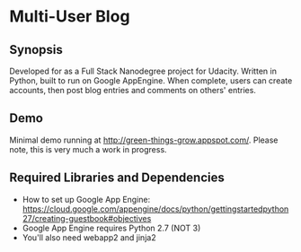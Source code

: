 # Multi-User Blog

## Synopsis

Developed for as a Full Stack Nanodegree project for Udacity. Written in Python, built to run on Google AppEngine. When complete, users can create accounts, then post blog entries and comments on others' entries.

## Demo

Minimal demo running at http://green-things-grow.appspot.com/.
Please note, this is very much a work in progress.

## Required Libraries and Dependencies

* How to set up Google App Engine: https://cloud.google.com/appengine/docs/python/gettingstartedpython27/creating-guestbook#objectives
* Google App Engine requires Python 2.7 (NOT 3)
* You'll also need webapp2 and jinja2 

